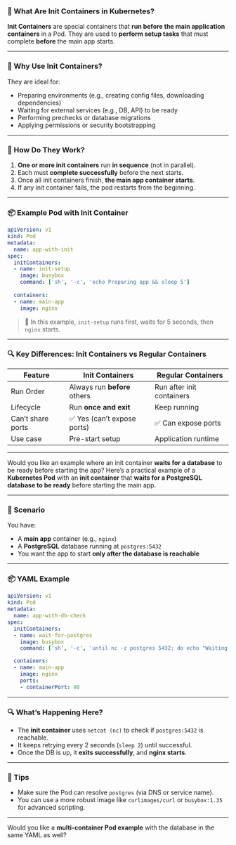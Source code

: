 ### 🚀 What Are **Init Containers** in Kubernetes?

**Init Containers** are special containers that **run before the main application containers** in a Pod. They are used to **perform setup tasks** that must complete **before** the main app starts. 

---

### 🧠 Why Use Init Containers?

They are ideal for:

* Preparing environments (e.g., creating config files, downloading dependencies)
* Waiting for external services (e.g., DB, API) to be ready
* Performing prechecks or database migrations
* Applying permissions or security bootstrapping

---

### 🔁 How Do They Work?

1. **One or more init containers** run **in sequence** (not in parallel).
2. Each must **complete successfully** before the next starts.
3. Once all init containers finish, **the main app container starts**.
4. If any init container fails, the pod restarts from the beginning.

---

### 📦 Example Pod with Init Container

```yaml
apiVersion: v1
kind: Pod
metadata:
  name: app-with-init
spec:
  initContainers:
  - name: init-setup
    image: busybox
    command: ['sh', '-c', 'echo Preparing app && sleep 5']
  
  containers:
  - name: main-app
    image: nginx
```

> 📝 In this example, `init-setup` runs first, waits for 5 seconds, then `nginx` starts.

---

### 🔍 Key Differences: Init Containers vs Regular Containers

| Feature           | Init Containers              | Regular Containers        |
| ----------------- | ---------------------------- | ------------------------- |
| Run Order         | Always run **before** others | Run after init containers |
| Lifecycle         | Run **once and exit**        | Keep running              |
| Can’t share ports | ✅ Yes (can’t expose ports)   | ✅ Can expose ports        |
| Use case          | Pre-start setup              | Application runtime       |

---

Would you like an example where an init container **waits for a database** to be ready before starting the app?
Here’s a practical example of a **Kubernetes Pod** with an **init container** that **waits for a PostgreSQL database to be ready** before starting the main app.

---

### 🧪 **Scenario**

You have:

* A **main app** container (e.g., `nginx`)
* A **PostgreSQL** database running at `postgres:5432`
* You want the app to start **only after the database is reachable**

---

### 📦 **YAML Example**

```yaml
apiVersion: v1
kind: Pod
metadata:
  name: app-with-db-check
spec:
  initContainers:
  - name: wait-for-postgres
    image: busybox
    command: ['sh', '-c', 'until nc -z postgres 5432; do echo "Waiting for DB..."; sleep 2; done']

  containers:
  - name: main-app
    image: nginx
    ports:
    - containerPort: 80
```

---

### 🔍 What’s Happening Here?

* The **init container** uses `netcat (nc)` to check if `postgres:5432` is reachable.
* It keeps retrying every 2 seconds (`sleep 2`) until successful.
* Once the DB is up, it **exits successfully**, and **nginx starts**.

---

### 🧰 Tips

* Make sure the Pod can resolve `postgres` (via DNS or service name).
* You can use a more robust image like `curlimages/curl` or `busybox:1.35` for advanced scripting.

---

Would you like a **multi-container Pod example** with the database in the same YAML as well?
